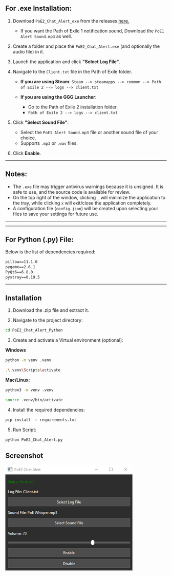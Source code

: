    ## For .exe Installation:

1. Download `PoE2_Chat_Alert_exe` from the releases [here.](https://github.com/Distorted203/Path-of-Exile-2/releases/tag/v1.1)
   - If you want the Path of Exile 1 notification sound, Download the `PoE1 Alert Sound.mp3` as well.
2. Create a folder and place the `PoE2_Chat_Alert.exe` (and optionally the audio file) in it.
2. Launch the application and click **"Select Log File"**.
3. Navigate to the `Client.txt` file in the Path of Exile folder.

   - **If you are using Steam**:
     `Steam --> steamapps --> common --> Path of Exile 2 --> logs --> client.txt`

   - **If you are using the GGG Launcher**:
     - Go to the Path of Exile 2 installation folder.
     - `Path of Exile 2 --> logs --> client.txt`

4. Click **"Select Sound File"**:
   - Select the `PoE1 Alert Sound.mp3` file or another sound file of your choice.
   - Supports `.mp3` or `.wav` files.

5. Click **Enable**.

---

## Notes:
- The `.exe` file may trigger antivirus warnings because it is unsigned. It is safe to use, and the source code is available for review.
- On the top right of the window, clicking `_` will minimize the application to the tray, while clicking `x` will exit/close the application completely.
- A configuration file (`config.json`) will be created upon selecting your files to save your settings for future use.


---
---


## For Python (.py) File:
Below is the list of dependencies required:

```plaintext
pillow==11.1.0
pygame==2.6.1
PyQt6==6.8.0
pystray==0.19.5
```

---

## Installation

1. Download the .zip file and extract it.

2. Navigate to the project directory:
```bash
cd PoE2_Chat_Alert_Python
```

3. Create and activate a Virtual environment (optional):

 **Windows**
```bash
python -m venv .venv
```
```bash
.\.venv\Scripts\activate
```

 **Mac/Linux:**
 ```bash
python3 -m venv .venv
 ```
 ```bash
source .venv/bin/activate
```

4. Install the required dependencies:
```bash
pip install -r requirements.txt
```

5. Run Script:
```bash
python PoE2_Chat_Alert.py
```

## Screenshot

![](Images/PoE2_Alert_Image.PNG)
